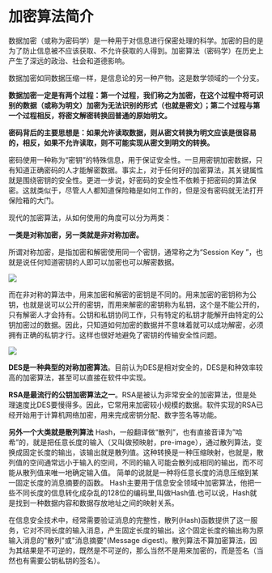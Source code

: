 # 加密算法简介

数据加密（或称为密码学）是一种用于对信息进行保密处理的科学。加密的目的是为了防止信息被不应该获取、不允许获取的人得到。加密算法（密码学）在历史上产生了深远的政治、社会和道德影响。

数据加密如同数据压缩一样，是信息论的另一种产物。这是数学领域的一个分支。

**数据加密一定是有两个过程：第一个过程，我们称之为加密，在这个过程中将可识别的数据（或称为明文）加密为无法识别的形式（也就是密文）；第二个过程与第一个过程相反，将密文解密转换回普通的原始明文。**

**密码背后的主要思想是：如果允许读取数据，则从密文转换为明文应该是很容易的，相反，如果不允许读取，则不可能实现从密文到明文的转换。**

密码使用一种称为“密钥”的特殊信息，用于保证安全性。一旦用密钥加密数据，只有知道正确密码的人才能解密数据。事实上，对于任何好的加密算法，其关键属性就是围绕密钥的安全性。更进一步说，好密码的安全性不依赖于把密码的算法保密。这就类似于，尽管人人都知道保险箱是如何工作的，但是没有密码就无法打开保险箱的大门。

 现代的加密算法，从如何使用的角度可以分为两类：

**一类是对称加密，另一类就是非对称加密。**

所谓对称加密，是指加密和解密使用同一个密钥，通常称之为“Session Key ”，也就是说任何知道密钥的人即可以加密也可以解密数据。

![](C:\Users\杨志伟\OneDrive\桌面\学习\images\1281268-20180718070716079-1418688739.png)

而在非对称的算法中，用来加密和解密的密钥是不同的。用来加密的密钥称为公钥，也就是说可以公开的密钥，而用来解密的密钥称为私钥，这个是不能公开的，只有解密人才会持有。公钥和私钥协同工作，只有特定的私钥才能解开由特定的公钥加密过的数据。因此，只知道如何加密的数据并不意味着就可以成功解密，必须拥有正确的私钥才行。这样也很好地避免了密钥的传输安全性问题。

![](C:\Users\杨志伟\OneDrive\桌面\学习\images\1281268-20180718070730751-647747172.png)

**DES是一种典型的对称加密算法**。目前认为DES是相对安全的，DES是和种效率较高的加密算法，甚至可以直接在软件中实现。

**RSA是最流行的公钥加密算法之一**。RSA是被认为非常安全的加密算法，但是处理速度比DES要慢得多。因此，它常用来加密较小规模的数据。软件实现的RSA已经开始用于计算机网络加密，用来完成密钥分配、数字签名等功能。

**另外一个大类就是散列算法**
Hash，一般翻译做“散列”，也有直接音译为”哈希”的，就是把任意长度的输入（又叫做预映射，pre-image），通过散列算法，变换成固定长度的输出，该输出就是散列值。这种转换是一种压缩映射，也就是，散列值的空间通常远小于输入的空间，不同的输入可能会散列成相同的输出，而不可能从散列值来唯一地确定输入值。
简单的说就是一种将任意长度的消息压缩到某一固定长度的消息摘要的函数。
Hash主要用于信息安全领域中加密算法，他把一些不同长度的信息转化成杂乱的128位的编码里,叫做Hash值.也可以说，Hash就是找到一种数据内容和数据存放地址之间的映射关系。

在信息安全技术中，经常需要验证消息的完整性，散列(Hash)函数提供了这一服务，它对不同长度的输入消息，产生固定长度的输出。这个固定长度的输出称为原输入消息的"散列"或"消息摘要"(Message digest)。散列算法不算加密算法，因为其结果是不可逆的，既然是不可逆的，那么当然不是用来加密的，而是签名（当然也有需要公钥私钥的签名）。

